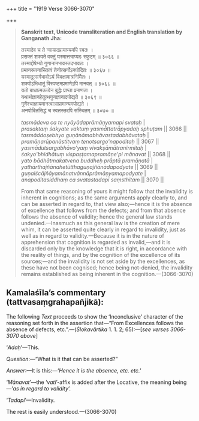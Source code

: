 +++
title = "1919 Verse 3066-3070"

+++
> **Sanskrit text, Unicode transliteration and English translation by Ganganath Jha:** 
>
> तस्मादेव च ते न्यायादप्रामाण्यमपि स्वतः ।  
> प्रसक्तं शक्यते वक्तुं यस्मात्तत्राप्यदः स्फुटम् ॥ ३०६६ ॥  
> तस्माद्दोषेभ्यो गुणानामभावस्तदभावतः ।  
> प्रमाणरूपनास्तित्वं तेनोत्सर्गोऽनपोदितः ॥ ३०६७ ॥  
> यस्मादुत्सर्गभावोऽयं विवक्षामात्रनिर्मितः ।  
> शक्योऽभिधातुं विस्पष्टमप्रमाणेऽपि मानवत् ॥ ३०६८ ॥  
> यतो बाधात्मकत्वेन बुद्धेः प्राप्ता प्रमाणता ।  
> यथार्थज्ञानहेतूत्थगुणज्ञानादपोद्यते ॥ ३०६९ ॥  
> गुणैश्चाज्ञायमानत्वान्नाप्रामाण्यमपोद्यते ।  
> अनपोदितसिद्धं च स्वतस्तदपि संस्थितम् ॥ ३०७० ॥ 
>
> *tasmādeva ca te nyāyādaprāmāṇyamapi svataḥ* \|  
> *prasaktaṃ śakyate vaktuṃ yasmāttatrāpyadaḥ sphuṭam* \|\| 3066 \|\|  
> *tasmāddoṣebhyo guṇānāmabhāvastadabhāvataḥ* \|  
> *pramāṇarūpanāstitvaṃ tenotsargo'napoditaḥ* \|\| 3067 \|\|  
> *yasmādutsargabhāvo'yaṃ vivakṣāmātranirmitaḥ* \|  
> *śakyo'bhidhātuṃ vispaṣṭamapramāṇe'pi mānavat* \|\| 3068 \|\|  
> *yato bādhātmakatvena buddheḥ prāptā pramāṇatā* \|  
> *yathārthajñānahetūtthaguṇajñānādapodyate* \|\| 3069 \|\|  
> *guṇaiścājñāyamānatvānnāprāmāṇyamapodyate* \|  
> *anapoditasiddhaṃ ca svatastadapi saṃsthitam* \|\| 3070 \|\| 
>
> From that same reasoning of yours it might follow that the invalidity is inherent in cognitions; as the same arguments apply clearly to, and can be asserted in regard to, that view also;—hence it is the absence of excellence that follows from the defects; and from that absence follows the absence of validity; hence the general law stands undenied.—Inasmuch as this general law is the creation of mere whim, it can be asserted quite clearly in regard to invalidity, just as well as in regard to validity.—Because it is in the nature of apprehension that cognition is regarded as invalid,—and it is discarded only by the knowledge that it is right, in accordance with the reality of things, and by the cognition of the excellence of its sources;—and the invalidity is not set aside by the excellences, as these have not been cognised; hence being not-denied, the invalidity remains established as being inherent in the cognition.—(3066-3070)



## Kamalaśīla’s commentary (tattvasaṃgrahapañjikā):

The following *Text* proceeds to show the ‘Inconclusive’ character of the reasoning set forth in the assertion that—“From Excellences follows the absence of defects, etc.”.—(*Ślokavārtika* 1. 1. 2; 65):—[*see verses 3066-3070 above*]

‘*Adaḥ*’—This.

*Question*:—“What is it that can be asserted?”

*Answer*:—It is this:—‘*Hence it is the absence, etc. etc.'*

‘*Mānavat*’—the ‘*vati*’-affix is added after the Locative, the meaning being—‘*as in regard to validity*’.

‘*Tadapi*’—Invalidity.

The rest is easily understood.—(3066-3070)


